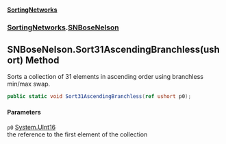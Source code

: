 #### [SortingNetworks](./index.md 'index')
### [SortingNetworks](./SortingNetworks.md 'SortingNetworks').[SNBoseNelson](./SortingNetworks-SNBoseNelson.md 'SortingNetworks.SNBoseNelson')
## SNBoseNelson.Sort31AscendingBranchless(ushort) Method
Sorts a collection of 31 elements in ascending order using branchless min/max swap.  
```csharp
public static void Sort31AscendingBranchless(ref ushort p0);
```
#### Parameters
<a name='SortingNetworks-SNBoseNelson-Sort31AscendingBranchless(ushort)-p0'></a>
`p0` [System.UInt16](https://docs.microsoft.com/en-us/dotnet/api/System.UInt16 'System.UInt16')  
the reference to the first element of the collection  
  
